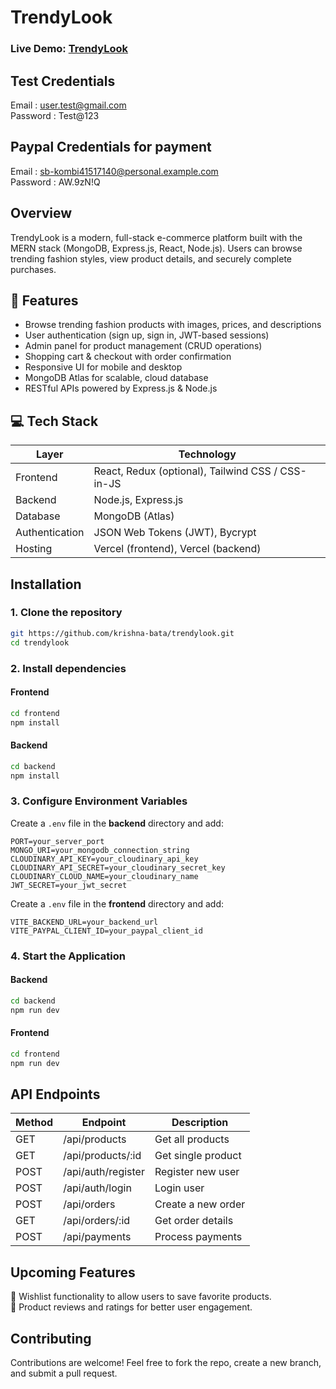 # **TrendyLook**  


### **Live Demo:** [TrendyLook](https://trendylook-frontend.vercel.app/)  


## **Test Credentials** 
Email : user.test@gmail.com  
Password : Test@123

## **Paypal Credentials for payment** 
Email : sb-kombi41517140@personal.example.com  
Password : AW.9zN!Q


## **Overview**  
TrendyLook is a modern, full-stack e-commerce platform built with the MERN stack (MongoDB, Express.js, React, Node.js). Users can browse trending fashion styles, view product details, and securely complete purchases.


## 🌟 Features
- Browse trending fashion products with images, prices, and descriptions  
- User authentication (sign up, sign in, JWT-based sessions)  
- Admin panel for product management (CRUD operations)  
- Shopping cart & checkout with order confirmation  
- Responsive UI for mobile and desktop  
- MongoDB Atlas for scalable, cloud database  
- RESTful APIs powered by Express.js & Node.js


## 💻 Tech Stack
| Layer          | Technology             |
|----------------|------------------------|
| Frontend       | React, Redux (optional), Tailwind CSS / CSS-in-JS |
| Backend        | Node.js, Express.js    |
| Database       | MongoDB (Atlas)        |
| Authentication | JSON Web Tokens (JWT), Bycrypt |
| Hosting        | Vercel (frontend), Vercel (backend) |


## **Installation**  
### **1. Clone the repository**  
```bash
git https://github.com/krishna-bata/trendylook.git
cd trendylook
```

### **2. Install dependencies**  
#### **Frontend**  
```bash
cd frontend
npm install
```

#### **Backend**  
```bash
cd backend
npm install
```

### **3. Configure Environment Variables**  
Create a `.env` file in the **backend** directory and add:  
```env
PORT=your_server_port
MONGO_URI=your_mongodb_connection_string
CLOUDINARY_API_KEY=your_cloudinary_api_key
CLOUDINARY_API_SECRET=your_cloudinary_secret_key
CLOUDINARY_CLOUD_NAME=your_cloudinary_name
JWT_SECRET=your_jwt_secret
```

Create a `.env` file in the **frontend** directory and add:  
```env
VITE_BACKEND_URL=your_backend_url
VITE_PAYPAL_CLIENT_ID=your_paypal_client_id
```

### **4. Start the Application**  
#### **Backend**  
```bash
cd backend
npm run dev
```
#### **Frontend**  
```bash
cd frontend
npm run dev
```


## **API Endpoints**  
| Method | Endpoint | Description |
|--------|----------|-------------|
| GET | /api/products | Get all products |
| GET | /api/products/:id | Get single product |
| POST | /api/auth/register | Register new user |
| POST | /api/auth/login | Login user |
| POST | /api/orders | Create a new order |
| GET | /api/orders/:id | Get order details |
| POST | /api/payments | Process payments |


## **Upcoming Features**  
🚀 Wishlist functionality to allow users to save favorite products.  
🚀 Product reviews and ratings for better user engagement.      


## **Contributing**  
Contributions are welcome! Feel free to fork the repo, create a new branch, and submit a pull request.

